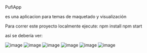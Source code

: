 PufiApp

es una aplicacion para temas de maquetado y visualización

Para correr este proyecto localmente ejecute:
npm install
npm start

así se debería ver:

![image](https://user-images.githubusercontent.com/96093773/206611500-a79d4bf5-a9e1-40c9-b79f-1eee4d661bc7.png)
![image](https://user-images.githubusercontent.com/96093773/206611607-a9120288-8a98-43ea-b7e1-b1076ec4c6eb.png)
![image](https://user-images.githubusercontent.com/96093773/206611655-a90649d9-8e9e-4244-888f-d3dce868751d.png)
![image](https://user-images.githubusercontent.com/96093773/206611701-e7ac3141-55b9-4142-98b9-5c34ae728cdd.png)
![image](https://user-images.githubusercontent.com/96093773/206611738-0c561f14-86e9-45f3-aa5e-9b331eac727b.png)
![image](https://user-images.githubusercontent.com/96093773/206611856-dbb3f6bd-ce22-4b3e-ab03-ba7fe6058907.png)





